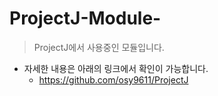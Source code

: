 # ProjectJ-Module-
> ProjectJ에서 사용중인 모듈입니다.
* 자세한 내용은 아래의 링크에서 확인이 가능합니다.
  * https://github.com/osy9611/ProjectJ
